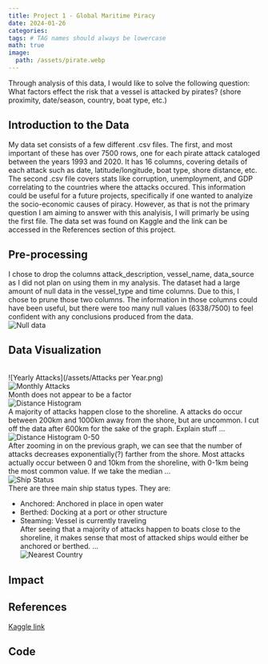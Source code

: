 ```yaml
---
title: Project 1 - Global Maritime Piracy
date: 2024-01-26
categories: 
tags: # TAG names should always be lowercase
math: true
image:
  path: /assets/pirate.webp
---
```

Through analysis of this data, I would like to solve the following question: What factors effect the risk that a vessel is attacked by pirates? (shore proximity, date/season, country, boat type, etc.)
## Introduction to the Data
My data set consists of a few different .csv files. The first, and most important of these has over 7500 rows, one for each pirate attack cataloged between the years 1993 and 2020. It has 16 columns, covering details of each attack such as date, latitude/longitude, boat type, shore distance, etc. The second .csv file covers stats like corruption, unemployment, and GDP correlating to the countries where the attacks occured. This information could be useful for a future projects, specifically if one wanted to analyize the socio-economic causes of piracy. However, as that is not the primary question I am aiming to answer with this analyisis, I will primarly be using the first file. The data set was found on Kaggle and the link can be accessed in the References section of this project. 
## Pre-processing
I chose to drop the columns attack_description, vessel_name, data_source as I did not plan on using them in my analysis. The dataset had a large amount of null data in the vessel_type and time columns. Due to this, I chose to prune those two columns. The information in those columns could have been useful, but there were too many null values (6338/7500) to feel confident with any conclusions produced from the data.
<br>![Null data](/assets/Nulls.png)
## Data Visualization
<br>![Yearly Attacks](/assets/Attacks per Year.png)
<br>![Monthly Attacks](/assets/months.png)
<br> Month does not appear to be a factor
<br>![Distance Histogram](/assets/distancehist.png)
<br> A majority of attacks happen close to the shoreline. A attacks do occur between 200km and 1000km away from the shore, but are uncommon. I cut off the data after 600km for the sake of the graph. Explain stuff ...
<br>![Distance Histogram 0-50](/assets/distance50.png)
<br> After zooming in on the previous graph, we can see that the number of attacks decreases exponentially(?) farther from the shore. Most attacks actually occur between 0 and 10km from the shoreline, with 0-1km being the most common value. If we take the median ...
<br>![Ship Status](/assets/status.png)
<br> There are three main ship status types. They are:
- Anchored: Anchored in place in open water
- Berthed: Docking at a port or other structure
- Steaming: Vessel is currently traveling
<br> After seeing that a majority of attacks happen to boats close to the shoreline, it makes sense that most of attacked ships would either be anchored or berthed. ...
<br>![Nearest Country](/assets/countrycount.png)
## Impact
## References
[Kaggle link](https://www.kaggle.com/datasets/n0n5ense/global-maritime-pirate-attacks-19932020?resource=download)
## Code
